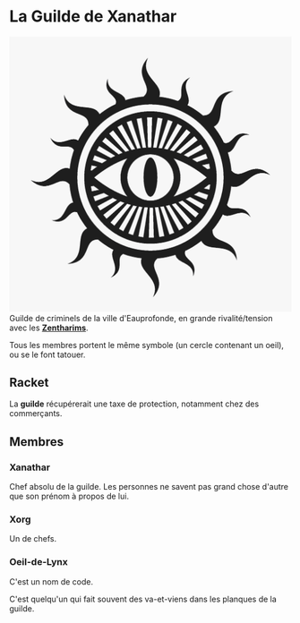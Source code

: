 # La Guilde de Xanathar
![Symbole](../../_images/xanathar_symbol.webp)
Guilde de criminels de la ville d'Eauprofonde, en grande rivalité/tension avec les [**Zentharims**](./Zentharims.md).

Tous les membres portent le même symbole (un cercle contenant un oeil), ou se le font tatouer.

## Racket
La **guilde** récupérerait une taxe de protection, notamment chez des commerçants.

## Membres

### Xanathar
Chef absolu de la guilde. Les personnes ne savent pas grand chose d'autre que son prénom à propos de lui.

### Xorg
Un de chefs.

### Oeil-de-Lynx
C'est un nom de code.

C'est quelqu'un qui fait souvent des va-et-viens dans les planques de la guilde.